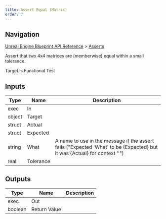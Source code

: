 ```yaml
---
title: Assert Equal (Matrix)
order: 7
---
```

## Navigation

[Unreal Engine Blueprint API Reference](https://dev.epicgames.com/documentation/en-us/unreal-engine/BlueprintAPI) > [Asserts](https://dev.epicgames.com/documentation/en-us/unreal-engine/BlueprintAPI/Asserts)

Assert that two 4x4 matrices are (memberwise) equal within a small tolerance.

Target is Functional Test

## Inputs

| Type | Name | Description |
| --- | --- | --- |
| exec | In |  |
| object | Target |  |
| struct | Actual |  |
| struct | Expected |  |
| string | What | A name to use in the message if the assert fails ("Expected 'What' to be {Expected} but it was {Actual} for context ''") |
| real | Tolerance |  |

## Outputs

| Type | Name | Description |
| --- | --- | --- |
| exec | Out |  |
| boolean | Return Value |  |
